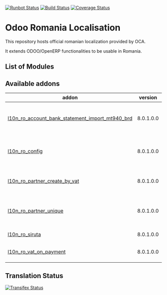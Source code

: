 [![Runbot Status](https://runbot.odoo-community.org/runbot/badge/flat/177/8.0.svg)](https://runbot.odoo-community.org/runbot/repo/github-com-oca-l10n-romania-177)
[![Build Status](https://travis-ci.org/OCA/l10n-romania.svg?branch=8.0)](https://travis-ci.org/OCA/l10n-romania)
[![Coverage Status](https://coveralls.io/repos/OCA/l10n-romania/badge.png?branch=8.0)](https://coveralls.io/r/OCA/l10n-romania?branch=8.0)

Odoo Romania Localisation
=========================

This repository hosts official romanian localization provided by OCA.

It extends ODOO/OpenERP functionalities to be usable in Romania.


List of Modules
---------------

[//]: # (addons)

Available addons
----------------
addon | version | maintainers | summary
--- | --- | --- | ---
[l10n_ro_account_bank_statement_import_mt940_brd](l10n_ro_account_bank_statement_import_mt940_brd/) | 8.0.1.0.0 |  | MT940 BRD Format Bank Statements Import
[l10n_ro_config](l10n_ro_config/) | 8.0.1.0.0 |  | Romania - Localization Install and Config Apllications
[l10n_ro_partner_create_by_vat](l10n_ro_partner_create_by_vat/) | 8.0.1.0.0 |  | Romania - Partner Create by VAT
[l10n_ro_partner_unique](l10n_ro_partner_unique/) | 8.0.1.0.0 |  | Creates a rule for vat and nrc unique for partners.
[l10n_ro_siruta](l10n_ro_siruta/) | 8.0.1.0.0 |  | Romania - Siruta
[l10n_ro_vat_on_payment](l10n_ro_vat_on_payment/) | 8.0.1.0.0 |  | Romania - VAT on Payment

[//]: # (end addons)

Translation Status
------------------
[![Transifex Status](https://www.transifex.com/projects/p/OCA-l10n-romania-8-0/chart/image_png)](https://www.transifex.com/projects/p/OCA-l10n-romania-8-0)
